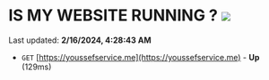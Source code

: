 # IS MY WEBSITE RUNNING ? [![](https://img.shields.io/static/v1?label=Sponsor&message=%E2%9D%A4&logo=GitHub&color=%23fe8e86)](https://github.com/sponsors/<username>)

Last updated: **2/16/2024, 4:28:43 AM**

- `GET` [https://youssefservice.me](https://youssefservice.me) - **Up** (129ms)
